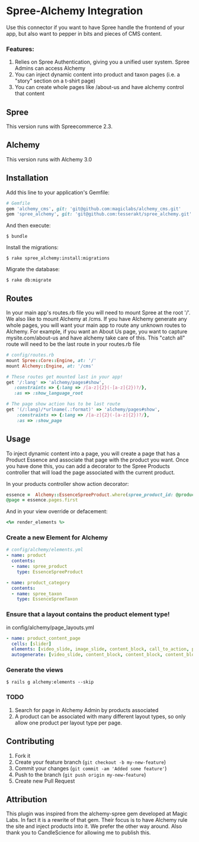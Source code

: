 # Spree-Alchemy Integration

Use this connector if you want to have Spree handle the frontend of your app, but also want to pepper in bits and pieces of CMS content.

### Features:

1. Relies on Spree Authentication, giving you a unified user system. Spree Admins can access Alchemy
2. You can inject dynamic content into product and taxon pages (i.e. a "story" section on a t-shirt page)
3. You can create whole pages like /about-us and have alchemy control that content

## Spree

This version runs with Spreecommerce 2.3.

## Alchemy

This version runs with Alchemy 3.0

## Installation

Add this line to your application's Gemfile:

```ruby
# Gemfile
gem 'alchemy_cms', git: 'git@github.com:magiclabs/alchemy_cms.git'
gem 'spree_alchemy', git: 'git@github.com:tesserakt/spree_alchemy.git'
```

And then execute:

```shell
$ bundle
```

Install the migrations:

```shell
$ rake spree_alchemy:install:migrations
```

Migrate the database:

```shell
$ rake db:migrate
```

## Routes

In your main app's routes.rb file you will need to mount Spree at the root '/'. We also like to mount Alchemy at /cms.
If you have Alchemy generate any whole pages, you will want your main app to route any unknown routes to Alchemy. For example,
if you want an About Us page, you want to capture mysite.com/about-us and have alchemy take care of this.   This "catch all" route will
need to be the last route in your routes.rb file

```ruby
# config/routes.rb
mount Spree::Core::Engine, at: '/'
mount Alchemy::Engine, at: '/cms'

# These routes get mounted last in your app!
get '/:lang' => 'alchemy/pages#show',
   :constraints => {:lang => /[a-z]{2}(-[a-z]{2})?/},
   :as => :show_language_root

# The page show action has to be last route
get '(/:lang)/*urlname(.:format)' => 'alchemy/pages#show',
    :constraints => {:lang => /[a-z]{2}(-[a-z]{2})?/},
    :as => :show_page
```

## Usage

To inject dynamic content into a page, you will create a page that has a Product Essence and associate that page with the product you want.
Once you have done this, you can add a decorator to the Spree Products controller that will load the page associated with the current product.

In your products controller show action decorator:

```ruby
essence =  Alchemy::EssenceSpreeProduct.where(spree_product_id: @product.id).first
@page = essence.pages.first
```

And in your view override or defacement:

```ruby
<%= render_elements %>
```

### Create a new Element for Alchemy

```yaml
# config/alchemy/elements.yml
- name: product
  contents:
  - name: spree_product
    type: EssenceSpreeProduct

- name: product_category
  contents:
  - name: spree_taxon
    type: EssenceSpreeTaxon
```

### Ensure that a layout contains the product element type!
in config/alchemy/page_layouts.yml

```yaml
- name: product_content_page
  cells: [slider]
  elements: [video_slide, image_slide, content_block, call_to_action, product]
  autogenerate: [video_slide, content_block, content_block, content_block, call_to_action]
```

### Generate the views

```shell
$ rails g alchemy:elements --skip
```

### TODO

1. Search for page in Alchemy Admin by products associated
2. A product can be associated with many different layout types, so only allow one product per layout type per page.


## Contributing

1. Fork it
2. Create your feature branch (`git checkout -b my-new-feature`)
3. Commit your changes (`git commit -am 'Added some feature'`)
4. Push to the branch (`git push origin my-new-feature`)
5. Create new Pull Request

## Attribution

This plugin was inspired from the alchemy-spree gem developed at Magic Labs. In fact it is a rewrite of that gem.
Their focus is to have Alchemy rule the site and inject products into it. We prefer the other way around.
Also thank you to CandleScience for allowing me to publish this.

